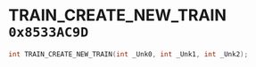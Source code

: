 # TRAIN_CREATE_NEW_TRAIN `0x8533AC9D`

```cpp
int TRAIN_CREATE_NEW_TRAIN(int _Unk0, int _Unk1, int _Unk2);
```